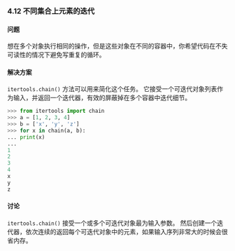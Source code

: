 ### 4.12 不同集合上元素的迭代

#### 问题

想在多个对象执行相同的操作，但是这些对象在不同的容器中，你希望代码在不失可读性的情况下避免写重复的循环。

#### 解决方案

`itertools.chain()` 方法可以用来简化这个任务。 它接受一个可迭代对象列表作为输入，并返回一个迭代器，有效的屏蔽掉在多个容器中迭代细节。

```python
>>> from itertools import chain
>>> a = [1, 2, 3, 4]
>>> b = ['x', 'y', 'z']
>>> for x in chain(a, b):
... print(x)
...
1
2
3
4
x
y
z
```

#### 讨论

`itertools.chain()` 接受一个或多个可迭代对象最为输入参数。 然后创建一个迭代器，依次连续的返回每个可迭代对象中的元素，如果输入序列非常大的时候会很省内存。 